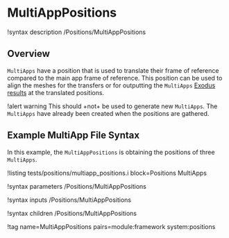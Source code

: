 # MultiAppPositions

!syntax description /Positions/MultiAppPositions

## Overview

`MultiApps` have a position that is used to translate their frame of reference compared to
the main app frame of reference. This position can be used to align the meshes for the transfers or
for outputting the `MultiApps` [Exodus results](Exodus.md) at the translated positions.

!alert warning
This should +not+ be used to generate new `MultiApps`. The `MultiApps` have already
been created when the positions are gathered.

## Example MultiApp File Syntax

In this example, the `MultiAppPositions` is obtaining the positions of three `MultiApps`.

!listing tests/positions/multiapp_positions.i block=Positions MultiApps

!syntax parameters /Positions/MultiAppPositions

!syntax inputs /Positions/MultiAppPositions

!syntax children /Positions/MultiAppPositions

!tag name=MultiAppPositions pairs=module:framework system:positions

